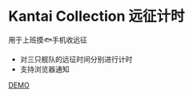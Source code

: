 # Kantai Collection 远征计时

用于上班摸🐟手机收远征

- 对三只舰队的远征时间分别进行计时
- 支持浏览器通知

[DEMO](https://blog.xiadong.info/kancolle_mission_timer/)